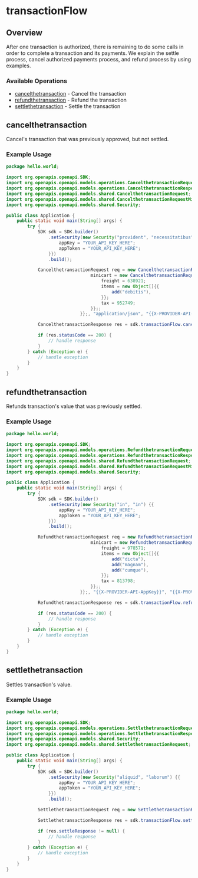 # transactionFlow

## Overview

After one transaction is authorized, there is remaining to do some calls in order to complete a transaction and its payments. We explain the settle process, cancel authorized payments process, and refund process by using examples.

### Available Operations

* [cancelthetransaction](#cancelthetransaction) - Cancel the transaction
* [refundthetransaction](#refundthetransaction) - Refund the transaction
* [settlethetransaction](#settlethetransaction) - Settle the transaction

## cancelthetransaction

Cancel's transaction that was previously approved, but not settled.

### Example Usage

```java
package hello.world;

import org.openapis.openapi.SDK;
import org.openapis.openapi.models.operations.CancelthetransactionRequest;
import org.openapis.openapi.models.operations.CancelthetransactionResponse;
import org.openapis.openapi.models.shared.CancelthetransactionRequest;
import org.openapis.openapi.models.shared.CancelthetransactionRequestMinicart;
import org.openapis.openapi.models.shared.Security;

public class Application {
    public static void main(String[] args) {
        try {
            SDK sdk = SDK.builder()
                .setSecurity(new Security("provident", "necessitatibus") {{
                    appKey = "YOUR_API_KEY_HERE";
                    appToken = "YOUR_API_KEY_HERE";
                }})
                .build();

            CancelthetransactionRequest req = new CancelthetransactionRequest("application/json",                 new CancelthetransactionRequest(572252) {{
                                minicart = new CancelthetransactionRequestMinicart() {{
                                    freight = 638921;
                                    items = new Object[]{{
                                        add("debitis"),
                                    }};
                                    tax = 952749;
                                }};;
                            }};, "application/json", "{{X-PROVIDER-API-AppKey}}", "{{X-PROVIDER-API-AppToken}}", "dolorum");            

            CancelthetransactionResponse res = sdk.transactionFlow.cancelthetransaction(req);

            if (res.statusCode == 200) {
                // handle response
            }
        } catch (Exception e) {
            // handle exception
        }
    }
}
```

## refundthetransaction

Refunds transaction's value that was previously settled.

### Example Usage

```java
package hello.world;

import org.openapis.openapi.SDK;
import org.openapis.openapi.models.operations.RefundthetransactionRequest;
import org.openapis.openapi.models.operations.RefundthetransactionResponse;
import org.openapis.openapi.models.shared.RefundthetransactionRequest;
import org.openapis.openapi.models.shared.RefundthetransactionRequestMinicart;
import org.openapis.openapi.models.shared.Security;

public class Application {
    public static void main(String[] args) {
        try {
            SDK sdk = SDK.builder()
                .setSecurity(new Security("in", "in") {{
                    appKey = "YOUR_API_KEY_HERE";
                    appToken = "YOUR_API_KEY_HERE";
                }})
                .build();

            RefundthetransactionRequest req = new RefundthetransactionRequest("application/json", "application/json",                 new RefundthetransactionRequest(846409) {{
                                minicart = new RefundthetransactionRequestMinicart() {{
                                    freight = 978571;
                                    items = new Object[]{{
                                        add("dicta"),
                                        add("magnam"),
                                        add("cumque"),
                                    }};
                                    tax = 813798;
                                }};;
                            }};, "{{X-PROVIDER-API-AppKey}}", "{{X-PROVIDER-API-AppToken}}", "ea");            

            RefundthetransactionResponse res = sdk.transactionFlow.refundthetransaction(req);

            if (res.statusCode == 200) {
                // handle response
            }
        } catch (Exception e) {
            // handle exception
        }
    }
}
```

## settlethetransaction

Settles transaction's value.

### Example Usage

```java
package hello.world;

import org.openapis.openapi.SDK;
import org.openapis.openapi.models.operations.SettlethetransactionRequest;
import org.openapis.openapi.models.operations.SettlethetransactionResponse;
import org.openapis.openapi.models.shared.Security;
import org.openapis.openapi.models.shared.SettlethetransactionRequest;

public class Application {
    public static void main(String[] args) {
        try {
            SDK sdk = SDK.builder()
                .setSecurity(new Security("aliquid", "laborum") {{
                    appKey = "YOUR_API_KEY_HERE";
                    appToken = "YOUR_API_KEY_HERE";
                }})
                .build();

            SettlethetransactionRequest req = new SettlethetransactionRequest("application/json", "application/json",                 new SettlethetransactionRequest(881104);, "{{X-PROVIDER-API-AppKey}}", "{{X-PROVIDER-API-AppToken}}", "non");            

            SettlethetransactionResponse res = sdk.transactionFlow.settlethetransaction(req);

            if (res.settleResponse != null) {
                // handle response
            }
        } catch (Exception e) {
            // handle exception
        }
    }
}
```
